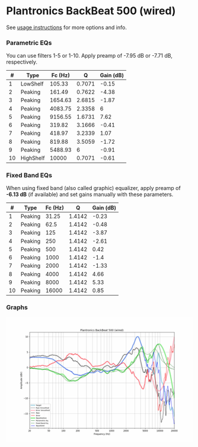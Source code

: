 # Plantronics BackBeat 500 (wired)
See [usage instructions](https://github.com/jaakkopasanen/AutoEq#usage) for more options and info.

### Parametric EQs
You can use filters 1-5 or 1-10. Apply preamp of -7.95 dB or -7.71 dB, respectively.

|   # | Type      |   Fc (Hz) |      Q |   Gain (dB) |
|-----|-----------|-----------|--------|-------------|
|   1 | LowShelf  |    105.33 | 0.7071 |       -0.15 |
|   2 | Peaking   |    161.49 | 0.7622 |       -4.38 |
|   3 | Peaking   |   1654.63 | 2.6815 |       -1.87 |
|   4 | Peaking   |   4083.75 | 2.3358 |        6    |
|   5 | Peaking   |   9156.55 | 1.6731 |        7.62 |
|   6 | Peaking   |    319.82 | 3.1666 |       -0.41 |
|   7 | Peaking   |    418.97 | 3.2339 |        1.07 |
|   8 | Peaking   |    819.88 | 3.5059 |       -1.72 |
|   9 | Peaking   |   5488.93 | 6      |       -0.91 |
|  10 | HighShelf |  10000    | 0.7071 |       -0.61 |

### Fixed Band EQs
When using fixed band (also called graphic) equalizer, apply preamp of **-6.13 dB** (if available) and set gains manually with these parameters.

|   # | Type    |   Fc (Hz) |      Q |   Gain (dB) |
|-----|---------|-----------|--------|-------------|
|   1 | Peaking |     31.25 | 1.4142 |       -0.23 |
|   2 | Peaking |     62.5  | 1.4142 |       -0.48 |
|   3 | Peaking |    125    | 1.4142 |       -3.87 |
|   4 | Peaking |    250    | 1.4142 |       -2.61 |
|   5 | Peaking |    500    | 1.4142 |        0.42 |
|   6 | Peaking |   1000    | 1.4142 |       -1.4  |
|   7 | Peaking |   2000    | 1.4142 |       -1.33 |
|   8 | Peaking |   4000    | 1.4142 |        4.66 |
|   9 | Peaking |   8000    | 1.4142 |        5.33 |
|  10 | Peaking |  16000    | 1.4142 |        0.85 |

### Graphs
![](./Plantronics%20BackBeat%20500%20(wired).png)
